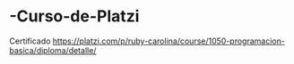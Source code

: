 # -Curso-de-Platzi
Certificado https://platzi.com/p/ruby-carolina/course/1050-programacion-basica/diploma/detalle/
